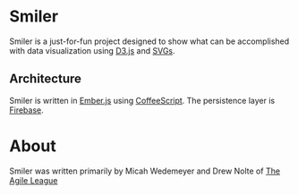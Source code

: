 # Smiler

Smiler is a just-for-fun project designed to show what can be
accomplished with data visualization using [D3.js](http://d3js.org) and
[SVGs](http://www.w3.org/TR/SVG/).

## Architecture

Smiler is written in [Ember.js](http://emberjs.com) using
[CoffeeScript](http://coffeescript.org). The persistence layer is
[Firebase](http://firebase.com).


# About

Smiler was written primarily by Micah Wedemeyer and Drew Nolte of [The
Agile League](http://agileleague.com)
